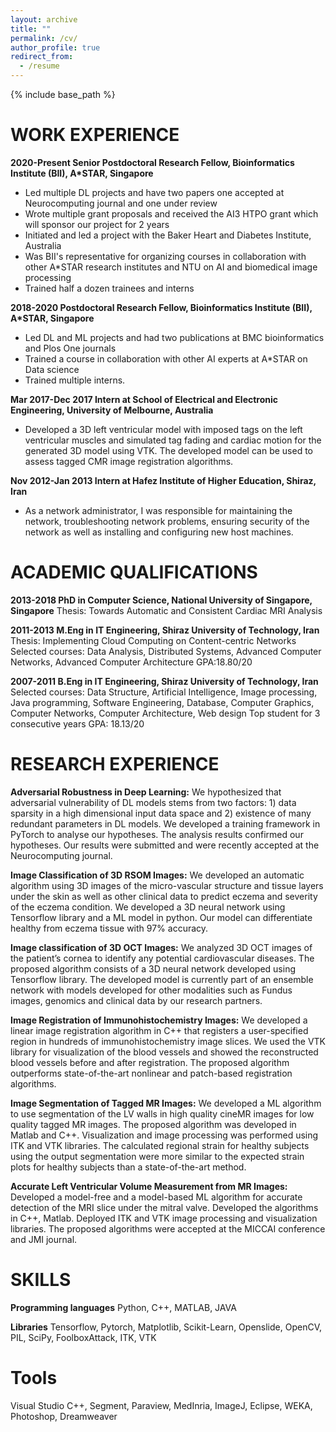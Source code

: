```yaml
---
layout: archive
title: ""
permalink: /cv/
author_profile: true
redirect_from:
  - /resume
---
```


{% include base_path %}

WORK EXPERIENCE
======

**2020-Present	Senior Postdoctoral Research Fellow, Bioinformatics Institute (BII), A*STAR, Singapore**
* Led multiple DL projects and have two papers one accepted at Neurocomputing journal and one under review
* Wrote multiple grant proposals and received the AI3 HTPO grant which will sponsor our project for 2 years
* Initiated and led a project with the Baker Heart and Diabetes Institute, Australia
* Was BII's representative for organizing courses in collaboration with other A*STAR research institutes and NTU on AI and biomedical image processing
* Trained half a dozen trainees and interns

**2018-2020 Postdoctoral Research Fellow, Bioinformatics Institute (BII), A*STAR, Singapore**
* Led DL and ML projects and had two publications at BMC bioinformatics and Plos One journals
* Trained a course in collaboration with other AI experts at A*STAR on Data science
* Trained multiple interns.

**Mar 2017-Dec 2017 Intern at School of Electrical and Electronic Engineering, University of Melbourne, Australia**
* Developed a 3D left ventricular model with imposed tags on the left ventricular muscles and simulated tag fading and cardiac motion for the generated 3D model using VTK. The developed model can be used to assess tagged CMR image registration algorithms. 

**Nov 2012-Jan 2013	Intern at Hafez Institute of Higher Education, Shiraz, Iran**
* As a network administrator, I was responsible for maintaining the network, troubleshooting network problems, ensuring security of the network as well as installing and configuring new host machines.
 

ACADEMIC QUALIFICATIONS
======

**2013-2018 PhD in Computer Science, National University of Singapore, Singapore**
Thesis: Towards Automatic and Consistent Cardiac MRI Analysis

**2011-2013 M.Eng in IT Engineering, Shiraz University of Technology, Iran**
Thesis: Implementing Cloud Computing on Content-centric Networks
Selected courses: Data Analysis, Distributed Systems, Advanced Computer Networks, Advanced Computer Architecture
GPA:18.80/20
 
**2007-2011 B.Eng in IT Engineering, Shiraz University of Technology, Iran**
Selected courses: Data Structure, Artificial Intelligence, Image processing, Java programming, Software Engineering, Database, Computer Graphics, Computer Networks, Computer Architecture, Web design
Top student for 3 consecutive years
GPA: 18.13/20

 
RESEARCH EXPERIENCE
======
**Adversarial Robustness in Deep Learning:**
We hypothesized that adversarial vulnerability of DL models stems from two factors: 1) data sparsity in a high dimensional input data space and 2) existence of many redundant parameters in DL models. We developed a training framework in PyTorch to analyse our hypotheses. The analysis results confirmed our hypotheses. Our results were submitted and were recently accepted at the Neurocomputing journal.

**Image Classification of 3D RSOM Images:**
We developed an automatic algorithm using 3D images of the micro-vascular structure and tissue layers under the skin as well as other clinical data to predict eczema and severity of the eczema condition. We developed a 3D neural network using Tensorflow library and a ML model in python. Our model can differentiate healthy from eczema tissue with 97% accuracy.

**Image classification of 3D OCT Images:**
We analyzed 3D OCT images of the patient’s cornea to identify any potential cardiovascular diseases. The proposed algorithm consists of a 3D neural network developed using Tensorflow library. The developed model is currently part of an ensemble network with models developed for other modalities such as Fundus images, genomics and clinical data by our research partners.

**Image Registration of Immunohistochemistry Images:** 
We developed a linear image registration algorithm in C++ that registers a user-specified region in hundreds of immunohistochemistry image slices. We used the VTK library for visualization of the blood vessels and showed the reconstructed blood vessels before and after registration. The proposed algorithm outperforms state-of-the-art nonlinear and patch-based registration algorithms.  

**Image Segmentation of Tagged MR Images:**
We developed a ML algorithm to use segmentation of the LV walls in high quality cineMR images for low quality tagged MR images. The proposed algorithm was developed in Matlab and C++. Visualization and image processing was performed using ITK and VTK libraries. The calculated regional strain for healthy subjects using the output segmentation were more similar to the expected strain plots for healthy subjects than a state-of-the-art method. 

**Accurate Left Ventricular Volume Measurement from MR Images:**
Developed a model-free and a model-based ML algorithm for accurate detection of the MRI slice under the mitral valve. Developed the algorithms in C++, Matlab. Deployed ITK and VTK image processing and visualization libraries. The proposed algorithms were accepted at the MICCAI conference and JMI journal.  

 
SKILLS
======
**Programming languages**
Python, C++, MATLAB, JAVA

**Libraries**
Tensorflow, Pytorch, Matplotlib, Scikit-Learn, Openslide, OpenCV, PIL, SciPy, FoolboxAttack, ITK, VTK


Tools
===
Visual Studio C++, Segment, Paraview, MedInria, ImageJ, Eclipse, WEKA, Photoshop, Dreamweaver
